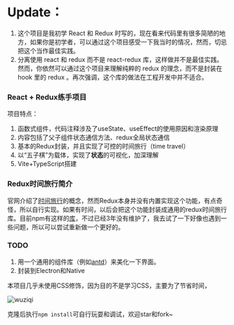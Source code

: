# Update：
1. 这个项目是我初学 React 和 Redux 时写的，现在看来代码里有很多简陋的地方，如果你是初学者，可以通过这个项目感受一下我当时的情况，然而，切忌把这个当作最佳实践。
2. 分离使用 react 和 redux 而不是 react-redux 库，这样做并不是最佳实践。然而，你依然可以通过这个项目来理解纯粹的 redux 的理念，而不是封装在 hook 里的 redux 。再次强调，这个库的做法在工程开发中并不适合。

### React + Redux练手项目

项目特点：

1. 函数式组件，代码注释涉及了useState、useEffect的使用原因和渲染原理
2. 内容包括了父子组件状态通信方法、redux全局状态通信
3. 基本的Redux封装，并且实现了可控的时间旅行（time travel）
4. 以“五子棋”为载体，实现了**状态**的可视化，加深理解
5. Vite+TypeScript搭建



### Redux时间旅行简介

官网介绍了[时间旅行](https://redux.js.org/recipes/implementing-undo-history)的概念，然而Redux本身并没有内置实现这个功能，有点奇怪，所以自行实现。如果有时间，以后会把这个功能封装成通用的redux时间旅行库。目前npm有这样的[库](https://www.npmjs.com/package/redux-time-travel)，不过已经3年没有维护了，我去试了一下好像也遇到一些问题，所以可以尝试重新做一个更好的。



### TODO

1. 用一个通用的组件库（例如[antd](https://ant.design/index-cn)）来美化一下界面。
2. 封装到Electron和Native



本项目几乎未使用CSS修饰，因为目的不是学习CSS，主要为了节省时间，

![wuziqi](https://cescdf.com/image/gif/wuziqi.gif)

克隆后执行`npm install`可自行玩耍和调试，欢迎star和fork~
